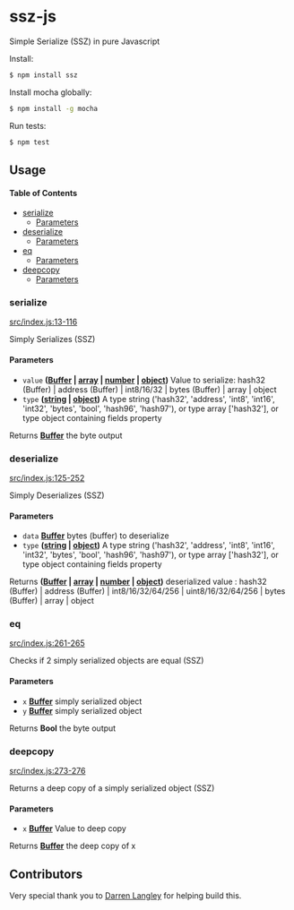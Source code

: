 # ssz-js

Simple Serialize (SSZ) in pure Javascript

Install:

```bash
$ npm install ssz
```

Install mocha globally:

```bash
$ npm install -g mocha
```

Run tests:

```bash
$ npm test
```

## Usage

<!-- Generated by documentation.js. Update this documentation by updating the source code. -->

#### Table of Contents

-   [serialize](#serialize)
    -   [Parameters](#parameters)
-   [deserialize](#deserialize)
    -   [Parameters](#parameters-1)
-   [eq](#eq)
    -   [Parameters](#parameters-2)
-   [deepcopy](#deepcopy)
    -   [Parameters](#parameters-3)

### serialize

[src/index.js:13-116](https://github.com/ChainSafeSystems/ssz-js/blob/b3c0bbd5a7e10a802af963829901b9375331afb0/src/index.js#L13-L116 "Source code on GitHub")

Simply Serializes (SSZ)

#### Parameters

-   `value` **([Buffer](https://nodejs.org/api/buffer.html) \| [array](https://developer.mozilla.org/docs/Web/JavaScript/Reference/Global_Objects/Array) \| [number](https://developer.mozilla.org/docs/Web/JavaScript/Reference/Global_Objects/Number) \| [object](https://developer.mozilla.org/docs/Web/JavaScript/Reference/Global_Objects/Object))** Value to serialize: hash32 (Buffer) | address (Buffer) | int8/16/32 | bytes (Buffer) | array | object
-   `type` **([string](https://developer.mozilla.org/docs/Web/JavaScript/Reference/Global_Objects/String) \| [object](https://developer.mozilla.org/docs/Web/JavaScript/Reference/Global_Objects/Object))** A type string ('hash32', 'address', 'int8', 'int16', 'int32', 'bytes', 'bool', 'hash96', 'hash97'), or type array ['hash32'], or type object containing fields property

Returns **[Buffer](https://nodejs.org/api/buffer.html)** the byte output

### deserialize

[src/index.js:125-252](https://github.com/ChainSafeSystems/ssz-js/blob/b3c0bbd5a7e10a802af963829901b9375331afb0/src/index.js#L125-L252 "Source code on GitHub")

Simply Deserializes (SSZ)

#### Parameters

-   `data` **[Buffer](https://nodejs.org/api/buffer.html)** bytes (buffer) to deserialize
-   `type` **([string](https://developer.mozilla.org/docs/Web/JavaScript/Reference/Global_Objects/String) \| [object](https://developer.mozilla.org/docs/Web/JavaScript/Reference/Global_Objects/Object))** A type string ('hash32', 'address', 'int8', 'int16', 'int32', 'bytes', 'bool', 'hash96', 'hash97'), or type array ['hash32'], or type object containing fields property

Returns **([Buffer](https://nodejs.org/api/buffer.html) \| [array](https://developer.mozilla.org/docs/Web/JavaScript/Reference/Global_Objects/Array) \| [number](https://developer.mozilla.org/docs/Web/JavaScript/Reference/Global_Objects/Number) \| [object](https://developer.mozilla.org/docs/Web/JavaScript/Reference/Global_Objects/Object))** deserialized value : hash32 (Buffer) | address (Buffer) | int8/16/32/64/256 | uint8/16/32/64/256 | bytes (Buffer) | array | object

### eq

[src/index.js:261-265](https://github.com/ChainSafeSystems/ssz-js/blob/b3c0bbd5a7e10a802af963829901b9375331afb0/src/index.js#L261-L265 "Source code on GitHub")

Checks if 2 simply serialized objects are equal (SSZ)

#### Parameters

-   `x` **[Buffer](https://nodejs.org/api/buffer.html)** simply serialized object
-   `y` **[Buffer](https://nodejs.org/api/buffer.html)** simply serialized object

Returns **Bool** the byte output

### deepcopy

[src/index.js:273-276](https://github.com/ChainSafeSystems/ssz-js/blob/b3c0bbd5a7e10a802af963829901b9375331afb0/src/index.js#L273-L276 "Source code on GitHub")

Returns a deep copy of a simply serialized object (SSZ)

#### Parameters

-   `x` **[Buffer](https://nodejs.org/api/buffer.html)** Value to deep copy

Returns **[Buffer](https://nodejs.org/api/buffer.html)** the deep copy of x

## Contributors

Very special thank you to [Darren Langley](https://github.com/darrenlangley) for helping build this.
